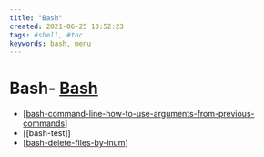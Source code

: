 ```yaml
---
title: "Bash"
created: 2021-06-25 13:52:23
tags: #shell, #toc
keywords: bash, menu
---
```

# Bash- [Bash](#bash)

- [[bash-command-line-how-to-use-arguments-from-previous-commands]]
- [[bash-test]]
- [[bash-delete-files-by-inum]]

[//begin]: # "Autogenerated link references for markdown compatibility"
[bash-command-line-how-to-use-arguments-from-previous-commands]: bash-command-line-how-to-use-arguments-from-previous-commands.md "BASH command line how to use arguments from previous commands"
[bash-delete-files-by-inum]: bash-delete-files-by-inum.md "Bash Delete Files By Inum"
[//end]: # "Autogenerated link references"
